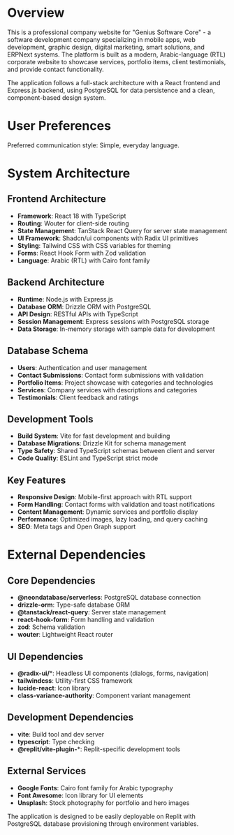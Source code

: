 # Overview

This is a professional company website for "Genius Software Core" - a software development company specializing in mobile apps, web development, graphic design, digital marketing, smart solutions, and ERPNext systems. The platform is built as a modern, Arabic-language (RTL) corporate website to showcase services, portfolio items, client testimonials, and provide contact functionality.

The application follows a full-stack architecture with a React frontend and Express.js backend, using PostgreSQL for data persistence and a clean, component-based design system.

# User Preferences

Preferred communication style: Simple, everyday language.

# System Architecture

## Frontend Architecture
- **Framework**: React 18 with TypeScript
- **Routing**: Wouter for client-side routing
- **State Management**: TanStack React Query for server state management
- **UI Framework**: Shadcn/ui components with Radix UI primitives
- **Styling**: Tailwind CSS with CSS variables for theming
- **Forms**: React Hook Form with Zod validation
- **Language**: Arabic (RTL) with Cairo font family

## Backend Architecture
- **Runtime**: Node.js with Express.js
- **Database ORM**: Drizzle ORM with PostgreSQL
- **API Design**: RESTful APIs with TypeScript
- **Session Management**: Express sessions with PostgreSQL storage
- **Data Storage**: In-memory storage with sample data for development

## Database Schema
- **Users**: Authentication and user management
- **Contact Submissions**: Contact form submissions with validation
- **Portfolio Items**: Project showcase with categories and technologies
- **Services**: Company services with descriptions and categories
- **Testimonials**: Client feedback and ratings

## Development Tools
- **Build System**: Vite for fast development and building
- **Database Migrations**: Drizzle Kit for schema management
- **Type Safety**: Shared TypeScript schemas between client and server
- **Code Quality**: ESLint and TypeScript strict mode

## Key Features
- **Responsive Design**: Mobile-first approach with RTL support
- **Form Handling**: Contact forms with validation and toast notifications
- **Content Management**: Dynamic services and portfolio display
- **Performance**: Optimized images, lazy loading, and query caching
- **SEO**: Meta tags and Open Graph support

# External Dependencies

## Core Dependencies
- **@neondatabase/serverless**: PostgreSQL database connection
- **drizzle-orm**: Type-safe database ORM
- **@tanstack/react-query**: Server state management
- **react-hook-form**: Form handling and validation
- **zod**: Schema validation
- **wouter**: Lightweight React router

## UI Dependencies
- **@radix-ui/***: Headless UI components (dialogs, forms, navigation)
- **tailwindcss**: Utility-first CSS framework
- **lucide-react**: Icon library
- **class-variance-authority**: Component variant management

## Development Dependencies
- **vite**: Build tool and dev server
- **typescript**: Type checking
- **@replit/vite-plugin-***: Replit-specific development tools

## External Services
- **Google Fonts**: Cairo font family for Arabic typography
- **Font Awesome**: Icon library for UI elements
- **Unsplash**: Stock photography for portfolio and hero images

The application is designed to be easily deployable on Replit with PostgreSQL database provisioning through environment variables.